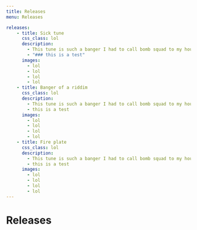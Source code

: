 ```yaml
---
title: Releases
menu: Releases

releases:
    - title: Sick tune
      css_class: lol
      description: 
        - This tune is such a banger I had to call bomb squad to my house cos I was worried it was terrorism but then they heard the tune and evacuated my family so now we are all living under a bridge until the government investigation is over but it was all worth it because this tune
        - "### this is a test"
      images:
        - lol
        - lol
        - lol
        - lol
    - title: Banger of a riddim
      css_class: lol
      description: 
        - This tune is such a banger I had to call bomb squad to my house cos I was worried it was terrorism but then they heard the tune and evacuated my family so now we are all living under a bridge until the government investigation is over but it was all worth it because this tune
        - this is a test
      images:
        - lol
        - lol
        - lol
        - lol
    - title: Fire plate
      css_class: lol
      description: 
        - This tune is such a banger I had to call bomb squad to my house cos I was worried it was terrorism but then they heard the tune and evacuated my family so now we are all living under a bridge until the government investigation is over but it was all worth it because this tune
        - this is a test
      images:
        - lol
        - lol
        - lol
        - lol
---
```


# Releases